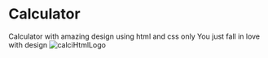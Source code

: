 



# Calculator
Calculator with amazing design using html and css only You just fall in love with design
![calciHtmlLogo](https://user-images.githubusercontent.com/64765400/93598016-e4e3a900-f970-11ea-9423-19b3d0ef0873.png)
